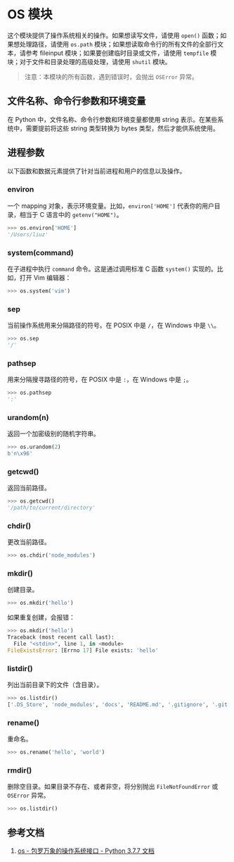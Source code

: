 # OS 模块

这个模块提供了操作系统相关的操作。如果想读写文件，请使用 `open()` 函数；如果想处理路径，请使用 `os.path` 模块；如果想读取命令行的所有文件的全部行文本，请参考 fileinput 模块；如果要创建临时目录或文件，请使用 `tempfile` 模块；对于文件和目录处理的高级处理，请使用 `shutil` 模块。

>  注意：本模块的所有函数，遇到错误时，会抛出 `OSError` 异常。

## 文件名称、命令行参数和环境变量

在 Python 中，文件名称、命令行参数和环境变量都使用 string 表示。在某些系统中，需要提前将这些 string 类型转换为 bytes 类型，然后才能供系统使用。

## 进程参数

以下函数和数据元素提供了针对当前进程和用户的信息以及操作。

### environ

一个 mapping 对象，表示环境变量。比如，`environ['HOME']` 代表你的用户目录，相当于 C 语言中的 `getenv("HOME")`。

```py
>>> os.environ['HOME']
'/Users/liuz'
```

### system(command)

在子进程中执行 `command` 命令。这是通过调用标准 C 函数 `system()` 实现的。比如，打开 Vim 编辑器：

```py
>>> os.system('vim')
```

### sep

当前操作系统用来分隔路径的符号。在 POSIX 中是 `/`，在 Windows 中是 `\\`。

```py
>>> os.sep
'/'
```

### pathsep

用来分隔搜寻路径的符号，在 POSIX 中是 `:`，在 Windows 中是 `;`。

```py
>>> os.pathsep
':'
```

### urandom(n)

返回一个加密级别的随机字符串。

```py
>>> os.urandom(2)
b'n\x96'
```

### getcwd()

返回当前路径。

```py
>>> os.getcwd()
'/path/to/current/directory'
```

### chdir()

更改当前路径。

```py
>>> os.chdir('node_modules')
```

### mkdir()

创建目录。

```py
>>> os.mkdir('hello')
```

如果重复创建，会报错：

```py
>>> os.mkdir('hello')
Traceback (most recent call last):
  File "<stdin>", line 1, in <module>
FileExistsError: [Errno 17] File exists: 'hello'
```

### listdir()

列出当前目录下的文件（含目录）。

```py
>>> os.listdir()
['.DS_Store', 'node_modules', 'docs', 'README.md', '.gitignore', '.git', 'assets']
```

### rename()

重命名。

```py
>>> os.rename('hello', 'world')
```

### rmdir()

删除空目录。如果目录不存在、或者非空，将分别抛出 `FileNotFoundError` 或 `OSError` 异常。

```py
>>> os.listdir()
```



## 参考文档

1. [os - 包罗万象的操作系统接口 - Python 3.7.7 文档](https://docs.python.org/3.7/library/os.html)